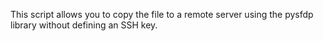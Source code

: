 This script allows you to copy the file to a remote server using the pysfdp library without defining an SSH key.
